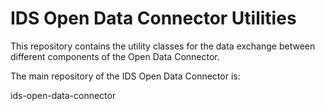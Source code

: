 # IDS Open Data Connector Utilities

This repository contains the utility classes for the data exchange between different components of the Open Data Connector.

The main repository of the IDS Open Data Connector is:

ids-open-data-connector
